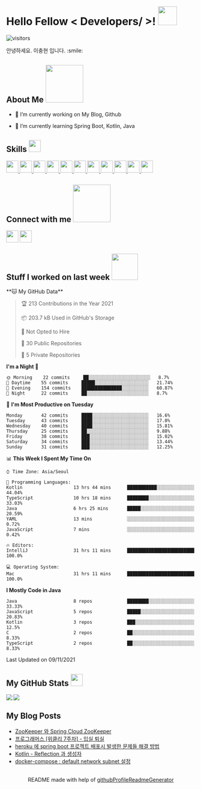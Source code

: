 <h1> Hello Fellow < Developers/ >! <img src = "https://raw.githubusercontent.com/MartinHeinz/MartinHeinz/master/wave.gif" width = 50px> </h1>
<p align='center'>

![visitors](https://visitor-badge.glitch.me/badge?page_id=sinna94.sinna94)

</p>
<div size='20px'> 안녕하세요. 이충현 입니다. :smile: 
</div>

<h2> About Me <img src = "https://media0.giphy.com/media/KDDpcKigbfFpnejZs6/giphy.gif?cid=ecf05e47oy6f4zjs8g1qoiystc56cu7r9tb8a1fe76e05oty&rid=giphy.gif" width = 100px></h2>


- 🔭 I’m currently working on My Blog, Github

- 🌱 I’m currently learning Spring Boot, Kotlin, Java 

<h2> Skills <img src = "https://media2.giphy.com/media/QssGEmpkyEOhBCb7e1/giphy.gif?cid=ecf05e47a0n3gi1bfqntqmob8g9aid1oyj2wr3ds3mg700bl&rid=giphy.gif" width = 32px> </h2>
<a href= https://github.com/sinna94?tab=repositories&q=&type=&language=java&sort= > <img width ='32px' src ='https://raw.githubusercontent.com/rahulbanerjee26/githubAboutMeGenerator/main/icons/java.svg'> </a>
<a href= https://github.com/sinna94?tab=repositories&q=&type=&language=kotlin&sort= > <img width ='32px' src ='https://raw.githubusercontent.com/rahulbanerjee26/githubAboutMeGenerator/main/icons/kotlin.svg'> </a>
<a href= https://github.com/sinna94?tab=repositories&q=&type=&language=spring&sort= > <img width ='32px' src ='https://raw.githubusercontent.com/rahulbanerjee26/githubAboutMeGenerator/main/icons/spring.svg'> </a>
<a href= https://github.com/sinna94?tab=repositories&q=&type=&language=javascript&sort= > <img width ='32px' src ='https://raw.githubusercontent.com/rahulbanerjee26/githubAboutMeGenerator/main/icons/javascript.svg'> </a>
<a href= https://github.com/sinna94?tab=repositories&q=&type=&language=typescript&sort= > <img width ='32px' src ='https://raw.githubusercontent.com/rahulbanerjee26/githubAboutMeGenerator/main/icons/typescript.svg'> </a>
<a href= https://github.com/sinna94?tab=repositories&q=&type=&language=reactjs&sort= > <img width ='32px' src ='https://raw.githubusercontent.com/rahulbanerjee26/githubAboutMeGenerator/main/icons/reactjs.svg'> </a>
<a href= https://github.com/sinna94?tab=repositories&q=&type=&language=mariadb&sort= > <img width ='32px' src ='https://raw.githubusercontent.com/rahulbanerjee26/githubAboutMeGenerator/main/icons/mariadb.svg'> </a>
<a href= https://github.com/sinna94?tab=repositories&q=&type=&language=mysql&sort= > <img width ='32px' src ='https://raw.githubusercontent.com/rahulbanerjee26/githubAboutMeGenerator/main/icons/mysql.svg'> </a>
<a href= https://github.com/sinna94?tab=repositories&q=&type=&language=redis&sort= > <img width ='32px' src ='https://raw.githubusercontent.com/rahulbanerjee26/githubAboutMeGenerator/main/icons/redis.svg'> </a>
<a href= https://github.com/sinna94?tab=repositories&q=&type=&language=git&sort= > <img width ='32px' src ='https://raw.githubusercontent.com/rahulbanerjee26/githubAboutMeGenerator/main/icons/git.svg'> </a>
<a href= https://github.com/sinna94?tab=repositories&q=&type=&language=jenkins&sort= > <img width ='32px' src ='https://raw.githubusercontent.com/rahulbanerjee26/githubAboutMeGenerator/main/icons/jenkins.svg'> </a>


<h2> Connect with me <img src='https://raw.githubusercontent.com/ShahriarShafin/ShahriarShafin/main/Assets/handshake.gif' width="100px"> </h2>
<a href = 'https://www.linkedin.com/in/충현-이-29a858217'> <img width = '32px' align= 'center' src="https://raw.githubusercontent.com/rahulbanerjee26/githubAboutMeGenerator/main/icons/linked-in-alt.svg"/></a> 
<a href = 'https://www.github.com/sinna94'> <img width = '32px' align= 'center' src="https://raw.githubusercontent.com/rahulbanerjee26/githubAboutMeGenerator/main/icons/github.svg"/></a> 


<h2> Stuff I worked on last week  <img src = "https://media1.giphy.com/media/JZ40cnfnN11KycrvMF/giphy.gif?cid=ecf05e47a0n3gi1bfqntqmob8g9aid1oyj2wr3ds3mg700bl&rid=giphy.gif" width = 70px> </h2>
<!--START_SECTION:waka-->
**🐱 My GitHub Data** 

> 🏆 213 Contributions in the Year 2021
 > 
> 📦 203.7 kB Used in GitHub's Storage 
 > 
> 🚫 Not Opted to Hire
 > 
> 📜 30 Public Repositories 
 > 
> 🔑 5 Private Repositories  
 > 
**I'm a Night 🦉** 

```text
🌞 Morning    22 commits     ██░░░░░░░░░░░░░░░░░░░░░░░   8.7% 
🌆 Daytime    55 commits     █████░░░░░░░░░░░░░░░░░░░░   21.74% 
🌃 Evening    154 commits    ███████████████░░░░░░░░░░   60.87% 
🌙 Night      22 commits     ██░░░░░░░░░░░░░░░░░░░░░░░   8.7%

```
📅 **I'm Most Productive on Tuesday** 

```text
Monday       42 commits     ████░░░░░░░░░░░░░░░░░░░░░   16.6% 
Tuesday      43 commits     ████░░░░░░░░░░░░░░░░░░░░░   17.0% 
Wednesday    40 commits     ████░░░░░░░░░░░░░░░░░░░░░   15.81% 
Thursday     25 commits     ██░░░░░░░░░░░░░░░░░░░░░░░   9.88% 
Friday       38 commits     ███░░░░░░░░░░░░░░░░░░░░░░   15.02% 
Saturday     34 commits     ███░░░░░░░░░░░░░░░░░░░░░░   13.44% 
Sunday       31 commits     ███░░░░░░░░░░░░░░░░░░░░░░   12.25%

```


📊 **This Week I Spent My Time On** 

```text
⌚︎ Time Zone: Asia/Seoul

💬 Programming Languages: 
Kotlin                   13 hrs 44 mins      ███████████░░░░░░░░░░░░░░   44.04% 
TypeScript               10 hrs 18 mins      ████████░░░░░░░░░░░░░░░░░   33.03% 
Java                     6 hrs 25 mins       █████░░░░░░░░░░░░░░░░░░░░   20.59% 
YAML                     13 mins             ░░░░░░░░░░░░░░░░░░░░░░░░░   0.72% 
JavaScript               7 mins              ░░░░░░░░░░░░░░░░░░░░░░░░░   0.42%

🔥 Editors: 
IntelliJ                 31 hrs 11 mins      █████████████████████████   100.0%

💻 Operating System: 
Mac                      31 hrs 11 mins      █████████████████████████   100.0%

```

**I Mostly Code in Java** 

```text
Java                     8 repos             ████████░░░░░░░░░░░░░░░░░   33.33% 
JavaScript               5 repos             █████░░░░░░░░░░░░░░░░░░░░   20.83% 
Kotlin                   3 repos             ███░░░░░░░░░░░░░░░░░░░░░░   12.5% 
C                        2 repos             ██░░░░░░░░░░░░░░░░░░░░░░░   8.33% 
TypeScript               2 repos             ██░░░░░░░░░░░░░░░░░░░░░░░   8.33%

```



 Last Updated on 09/11/2021
<!--END_SECTION:waka-->


<h2> My GitHub Stats <img src='https://media1.giphy.com/media/du3J3cXyzhj75IOgvA/giphy.gif?cid=ecf05e47x2g034i9pzwtzzsd3xgg2w9nr94t4tflbbgo3008&rid=giphy.gif' width='32px'> </h2>

<a href="https://github.com/anuraghazra/github-readme-stats">
<img align="left" src="https://github-readme-stats.vercel.app/api?username=sinna94&count_private=true&show_icons=true&theme=default" />
</a>
<a href="https://github.com/anuraghazra/convoychat">
<img align="center" src="https://github-readme-stats.vercel.app/api/top-langs/?username=sinna94&theme=default" />
</a>

<h2> My Blog Posts </h2>

<!-- BLOG-POST-LIST:START -->
- [ZooKeeper 와 Spring Cloud ZooKeeper](https://sinna94.tistory.com/entry/ZooKeeper-%EC%99%80-Spring-Cloud-ZooKeeper)
- [프로그래머스 [위클리 7주차] - 입실 퇴실](https://sinna94.tistory.com/entry/%ED%94%84%EB%A1%9C%EA%B7%B8%EB%9E%98%EB%A8%B8%EC%8A%A4-%EC%9C%84%ED%81%B4%EB%A6%AC-7%EC%A3%BC%EC%B0%A8-%EC%9E%85%EC%8B%A4-%ED%87%B4%EC%8B%A4)
- [heroku 에 spring boot 프로젝트 배포시 발생한 문제들 해결 방법](https://sinna94.tistory.com/entry/heroku-%EC%97%90-spring-boot-%ED%94%84%EB%A1%9C%EC%A0%9D%ED%8A%B8-%EB%B0%B0%ED%8F%AC%EC%8B%9C-%EB%B0%9C%EC%83%9D%ED%95%9C-%EB%AC%B8%EC%A0%9C%EB%93%A4-%ED%95%B4%EA%B2%B0-%EB%B0%A9%EB%B2%95)
- [Kotlin - Reflection 과 생성자](https://sinna94.tistory.com/entry/Kotlin-Reflection-%EA%B3%BC-%EC%83%9D%EC%84%B1%EC%9E%90)
- [docker-compose : default network subnet 설정](https://sinna94.tistory.com/entry/docker-compose-default-network-subnet-%EC%84%A4%EC%A0%95)
<!-- BLOG-POST-LIST:END -->



<br>
<footer align='center'>README made with help of <a href='https://github.com/rahulbanerjee26/githubProfileReadmeGenerator'>githubProfileReadmeGenerator</a> </footer>
